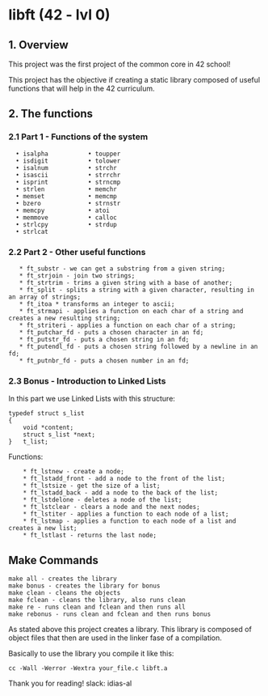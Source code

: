 # libft (42 - lvl 0)

## 1. Overview

This project was the first project of the common core in 42 school!

This project has the objective if creating a static library composed of useful functions that will help in the 42 curriculum. 

## 2. The functions

  ### 2.1 Part 1 - Functions of the system
      • isalpha           • toupper
      • isdigit           • tolower
      • isalnum           • strchr
      • isascii           • strrchr
      • isprint           • strncmp
      • strlen            • memchr
      • memset            • memcmp
      • bzero             • strnstr
      • memcpy            • atoi
      • memmove           • calloc
      • strlcpy           • strdup
      • strlcat
      
   ### 2.2 Part 2 - Other useful functions
       * ft_substr - we can get a substring from a given string;
       * ft_strjoin - join two strings;
       * ft_strtrim - trims a given string with a base of another;
       * ft_split - splits a string with a given character, resulting in an array of strings;
       * ft_itoa * transforms an integer to ascii;
       * ft_strmapi - applies a function on each char of a string and creates a new resulting string;
       * ft_striteri - applies a function on each char of a string;
       * ft_putchar_fd - puts a chosen character in an fd;
       * ft_putstr_fd - puts a chosen string in an fd;
       * ft_putendl_fd - puts a chosen string followed by a newline in an fd;
       * ft_putnbr_fd - puts a chosen number in an fd;
       
   ### 2.3 Bonus - Introduction to Linked Lists
In this part we use Linked Lists with this structure:
``` 
typedef struct s_list
{
    void *content;
    struct s_list *next;
}   t_list;
```
Functions:

        * ft_lstnew - create a node;
        * ft_lstadd_front - add a node to the front of the list;
        * ft_lstsize - get the size of a list;
        * ft_lstadd_back - add a node to the back of the list;
        * ft_lstdelone - deletes a node of the list;
        * ft_lstclear - clears a node and the next nodes;
        * ft_lstiter - applies a function to each node of a list;
        * ft_lstmap - applies a function to each node of a list and creates a new list;
        * ft_lstlast - returns the last node;
        
 ## Make Commands
```
make all - creates the library
make bonus - creates the library for bonus
make clean - cleans the objects
make fclean - cleans the library, also runs clean
make re - runs clean and fclean and then runs all 
make rebonus - runs clean and fclean and then runs bonus
 ```
As stated above this project creates a library. This library is composed of object files that then are used in the linker fase of a compilation.

Basically to use the library you compile it like this:
```
cc -Wall -Werror -Wextra your_file.c libft.a
```

Thank you for reading!
slack: idias-al
